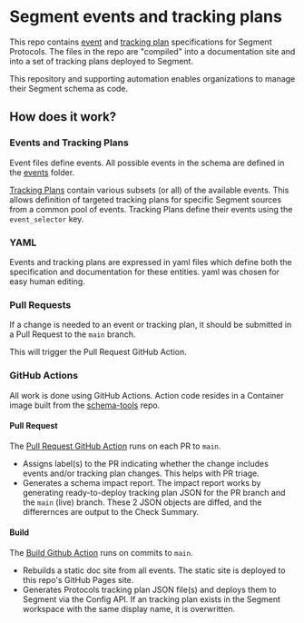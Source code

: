 # Segment events and tracking plans

This repo contains [event](events) and [tracking plan](tracking-plan) specifications for Segment Protocols. The files in the repo are "compiled" into a documentation site and into a set of tracking plans deployed to Segment.

This repository and supporting automation enables organizations to manage their Segment schema as code.

## How does it work?

### Events and Tracking Plans

Event files define events. All possible events in the schema are defined in the [events](events) folder.

[Tracking Plans](tracking=plans) contain various subsets (or all) of the available events. This allows definition of targeted tracking plans for specific Segment sources from a common pool of events. Tracking Plans define their events using the `event_selector` key.

### YAML

Events and tracking plans are expressed in yaml files which define both the specification and documentation for these entities. yaml was chosen for easy human editing.

### Pull Requests

If a change is needed to an event or tracking plan, it should be submitted in a Pull Request to the `main` branch.

This will trigger the Pull Request GitHub Action.

### GitHub Actions

All work is done using GitHub Actions.
Action code resides in a Container image built from the [schema-tools](https://github.com/hmedney-segment/schema-tools) repo.

#### Pull Request

The [Pull Request GitHub Action](.github/workflows/pr.yml) runs on each PR to `main`.

- Assigns label(s) to the PR indicating whether the change includes events and/or tracking plan changes. This helps with PR triage.
- Generates a schema impact report. The impact report works by generating ready-to-deploy tracking plan JSON for the PR branch and the `main` (live) branch. These 2 JSON objects are diffed, and the differernces are output to the Check Summary.

#### Build

The [Build Github Action](.github/workflows/build.yml) runs on commits to `main`.

- Rebuilds a static doc site from all events. The static site is deployed to this repo's GitHub Pages site.
- Generates Protocols tracking plan JSON file(s) and deploys them to Segment via the Config API. If an tracking plan exists in the Segment workspace with the same display name, it is overwritten.
